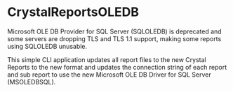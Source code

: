 # CrystalReportsOLEDB
Microsoft OLE DB Provider for SQL Server (SQLOLEDB) is deprecated and some servers are dropping TLS and TLS 1.1 support, making some reports using SQLOLEDB unusable.

This simple CLI application updates all report files to the new Crystal Reports to the new format and updates the connection string of each report and sub report to use the new Microsoft OLE DB Driver for SQL Server (MSOLEDBSQL).
